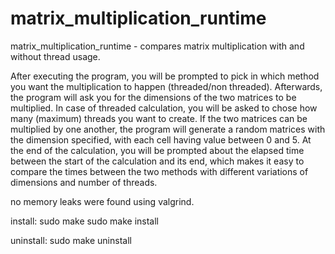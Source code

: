 # matrix_multiplication_runtime
matrix_multiplication_runtime - compares matrix multiplication with and without thread usage.

After executing the program, you will be prompted to pick in which method you want the multiplication to happen (threaded/non threaded).
Afterwards, the program will ask you for the dimensions of the two matrices to be multiplied.
In case of threaded calculation, you will be asked to chose how many (maximum) threads you want to create.
If the two matrices can be multiplied by one another, the program will generate a random matrices with the dimension specified, with each cell having value between 0 and 5.
At the end of the calculation, you will be prompted about the elapsed time between the start of the calculation and its end, which makes it easy to compare the times between the two methods with different variations of dimensions and number of threads.

no memory leaks were found using valgrind.

install:
sudo make
sudo make install

uninstall:
sudo make uninstall
